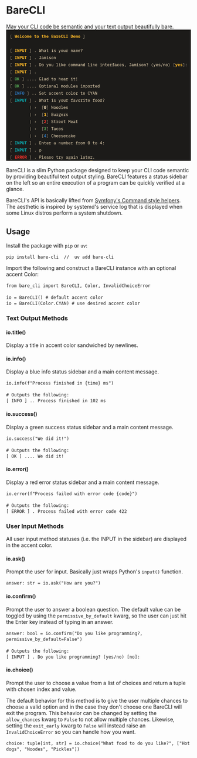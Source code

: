 # BareCLI

May your CLI code be semantic and your text output beautifully bare.
![A demo of BareCLI](screenshot.png "May your CLI code be semantic and your text output beautifully bare.")

BareCLI is a slim Python package designed to keep your CLI code semantic
by providing beautiful text output styling. BareCLI features a status sidebar
on the left so an entire execution of a program can be quickly verified at a glance.

BareCLI's API is basically lifted from [Symfony's Command style helpers](https://symfony.com/doc/current/console/style.html).
The aesthetic is inspired by systemd's service log that is displayed
when some Linux distros perform a system shutdown.

## Usage

Install the package with `pip` or `uv`:
```
pip install bare-cli  //  uv add bare-cli
```

Import the following and construct a BareCLI instance
with an optional accent Color:
```
from bare_cli import BareCLI, Color, InvalidChoiceError

io = BareCLI() # default accent color
io = BareCLI(Color.CYAN) # use desired accent color
```

### Text Output Methods

#### io.title()

Display a title in accent color sandwiched by newlines.

#### io.info()

Display a blue info status sidebar and a main content message.

```
io.info(f"Process finished in {time} ms")

# Outputs the following:
[ INFO ] .. Process finished in 102 ms
```

#### io.success()

Display a green success status sidebar and a main content message.

```
io.success("We did it!")

# Outputs the following:
[ OK ] .... We did it!
```

#### io.error()

Display a red error status sidebar and a main content message.

```
io.error(f"Process failed with error code {code}")

# Outputs the following:
[ ERROR ] . Process failed with error code 422
```

### User Input Methods

All user input method statuses (i.e. the INPUT in the sidebar) are displayed in the accent color.

#### io.ask()

Prompt the user for input. Basically just wraps Python's `input()` function.

```
answer: str = io.ask("How are you?")
```

#### io.confirm()

Prompt the user to answer a boolean question.
The default value can be toggled by using the `permissive_by_default`
kwarg, so the user can just hit the Enter key instead of typing in an answer.

```
answer: bool = io.confirm("Do you like programming?, permissive_by_default=False")

# Outputs the following:
[ INPUT ] . Do you like programming? (yes/no) [no]:
```

#### io.choice()

Prompt the user to choose a value from a list of choices and return a tuple with chosen index and value.

The default behavior for this method is to give the user multiple chances
to choose a valid option and in the case they don't choose one BareCLI will exit the program.
This behavior can be changed by setting the `allow_chances` kwarg to `False` to not allow multiple
chances. Likewise, setting the `exit_early` kwarg to `False` will instead
raise an `InvalidChoiceError` so you can handle how you want.

```
choice: tuple[int, str] = io.choice("What food to do you like?", ["Hot dogs", "Noodes", "Pickles"])
```

